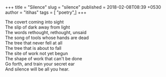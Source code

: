 +++
title = "Silence"
slug = "silence"
published = 2018-02-08T08:39 +0530
author = "itihas"
tags = [ "poetry",]
+++

The covert coming into sight  
The slip of dark away from light  
The words rethought, rethought, unsaid  
The song of tools whose hands are dead  
The tree that never fell at all  
The tree that is about to fall  
The site of work not yet begun  
The shape of work that can't be done  
Go forth, and train your secret ear  
And silence will be all you hear.  
